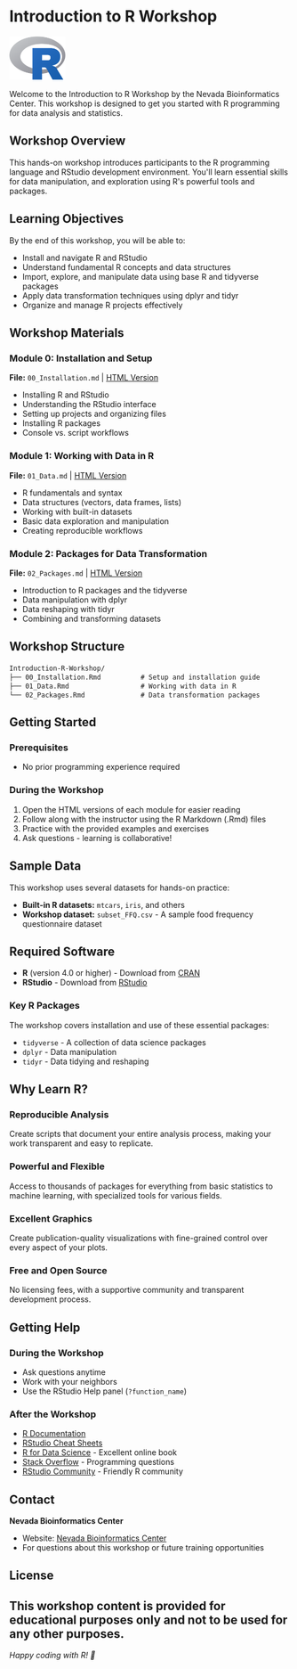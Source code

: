 # Introduction to R Workshop

<img src="fig/Rlogo.png" alt="R logo" width="20%">

Welcome to the Introduction to R Workshop by the Nevada Bioinformatics Center. This workshop is designed to get you started with R programming for data analysis and statistics.

## Workshop Overview

This hands-on workshop introduces participants to the R programming language and RStudio development environment. You'll learn essential skills for data manipulation, and exploration using R's powerful tools and packages.

## Learning Objectives

By the end of this workshop, you will be able to:
- Install and navigate R and RStudio
- Understand fundamental R concepts and data structures
- Import, explore, and manipulate data using base R and tidyverse packages
- Apply data transformation techniques using dplyr and tidyr
- Organize and manage R projects effectively

## Workshop Materials

### Module 0: Installation and Setup
**File:** `00_Installation.md` | [HTML Version](00_Installation.html)
- Installing R and RStudio
- Understanding the RStudio interface
- Setting up projects and organizing files
- Installing R packages
- Console vs. script workflows

### Module 1: Working with Data in R
**File:** `01_Data.md` | [HTML Version](01_Data.html)
- R fundamentals and syntax
- Data structures (vectors, data frames, lists)
- Working with built-in datasets
- Basic data exploration and manipulation
- Creating reproducible workflows

### Module 2: Packages for Data Transformation
**File:** `02_Packages.md` | [HTML Version](02_Packages.html)
- Introduction to R packages and the tidyverse
- Data manipulation with dplyr
- Data reshaping with tidyr
- Combining and transforming datasets

## Workshop Structure

```
Introduction-R-Workshop/
├── 00_Installation.Rmd          # Setup and installation guide
├── 01_Data.Rmd                  # Working with data in R
└── 02_Packages.Rmd              # Data transformation packages
```

##  Getting Started

### Prerequisites
- No prior programming experience required

### During the Workshop
1. Open the HTML versions of each module for easier reading
2. Follow along with the instructor using the R Markdown (.Rmd) files
3. Practice with the provided examples and exercises
4. Ask questions - learning is collaborative!

## Sample Data

This workshop uses several datasets for hands-on practice:
- **Built-in R datasets:** `mtcars`, `iris`, and others
- **Workshop dataset:** `subset_FFQ.csv` - A sample food frequency questionnaire dataset

## Required Software

- **R** (version 4.0 or higher) - Download from [CRAN](https://cran.r-project.org/)
- **RStudio** - Download from [RStudio](https://www.rstudio.com/products/rstudio/download/)

### Key R Packages
The workshop covers installation and use of these essential packages:
- `tidyverse` - A collection of data science packages
- `dplyr` - Data manipulation
- `tidyr` - Data tidying and reshaping


## Why Learn R?

### Reproducible Analysis
Create scripts that document your entire analysis process, making your work transparent and easy to replicate.

### Powerful and Flexible
Access to thousands of packages for everything from basic statistics to machine learning, with specialized tools for various fields.

### Excellent Graphics
Create publication-quality visualizations with fine-grained control over every aspect of your plots.

### Free and Open Source
No licensing fees, with a supportive community and transparent development process.

## Getting Help

### During the Workshop
- Ask questions anytime
- Work with your neighbors
- Use the RStudio Help panel (`?function_name`)

### After the Workshop
- [R Documentation](https://www.rdocumentation.org/)
- [RStudio Cheat Sheets](https://www.rstudio.com/resources/cheatsheets/)
- [R for Data Science](https://r4ds.had.co.nz/) - Excellent online book
- [Stack Overflow](https://stackoverflow.com/questions/tagged/r) - Programming questions
- [RStudio Community](https://community.rstudio.com/) - Friendly R community

## Contact

**Nevada Bioinformatics Center**
- Website: [Nevada Bioinformatics Center](https://www.unr.edu/bioinformatics)
- For questions about this workshop or future training opportunities

## License

This workshop content is provided for educational purposes only and not to be used for any other purposes.
---

*Happy coding with R! 🎉*
